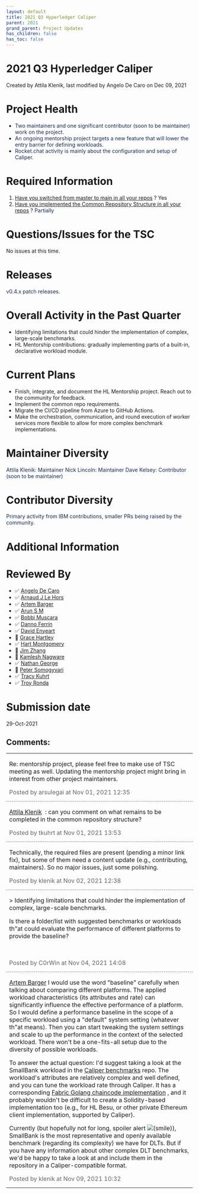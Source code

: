 ```yaml
---
layout: default
title: 2021 Q3 Hyperledger Caliper
parent: 2021
grand_parent: Project Updates
has_children: false
has_toc: false
---
```


# 2021 Q3 Hyperledger Caliper

Created by Attila Klenik, last modified by Angelo De Caro on Dec 09, 2021

# Project Health

-   <span style="color: rgb(23,43,77);">Two maintainers and one
significant contributor (soon to be maintainer) work on the project.</span>
-   <span style="color: rgb(23,43,77);">An ongoing mentorship project
targets a new feature that will lower the entry barrier for defining
workloads. </span>
-   <span style="color: rgb(23,43,77);">Rocket.chat activity is mainly
about the configuration and setup of Caliper. </span>

# Required Information

1.  <span style="color: rgb(68,68,68);"> <a href="https://wiki.hyperledger.org/display/TSC/Projects+have+two+quarters+to+comply+with+common+repo+structure?focusedCommentId=41591637#comment-41591637" rel="nofollow">Have you switched from master to main in all your
repos</a> </span> <span style="letter-spacing: 0.0px;">? Yes </span>
2.  <span class="placeholder-inline-tasks" style="color: rgb(23,43,77);text-decoration: none;"> <span style="color: rgb(68,68,68);">
<a href="https://tsc.hyperledger.org/repository-structure.html" class="external-link" rel="nofollow">Have you implemented the Common
Repository Structure in all your repos</a> </span> </span> <span style="color: rgb(23,43,77);text-decoration: none;">? Partially</span>

# Questions/Issues for the TSC

No issues at this time.

# Releases

<span style="color: rgb(23,43,77);">v0.4.x patch releases. </span>

# Overall Activity in the Past Quarter

-   Identifying limitations that could hinder the implementation of
complex, large-scale benchmarks.
-   HL Mentorship contributions: gradually implementing parts of a
built-in, declarative workload module.

# Current Plans

-   Finish, integrate, and document the HL Mentorship project. Reach out
to the community for feedback.
-   Implement the common repo requirements.
-   Migrate the CI/CD pipeline from Azure to GitHub Actions.
-   Make the orchestration, communication, and round execution of worker
services more flexible to allow for more complex benchmark
implementations.

# Maintainer Diversity

<span style="color: rgb(23,43,77);">Attila Klenik: Maintainer </span>
<span style="color: rgb(23,43,77);">Nick Lincoln: Maintainer </span>
<span style="color: rgb(23,43,77);">Dave Kelsey: Contributor (soon to be
maintainer) </span>

# Contributor Diversity

<span style="color: rgb(23,43,77);">Primary activity from IBM
contributions, smaller PRs being raised by the community. </span>

# Additional Information

# Reviewed By

-   ✅ <span class="placeholder-inline-tasks">
<a href="https://wiki.hyperledger.org/display/~angelo.decaro" class="confluence-userlink user-mention" data-username="angelo.decaro" data-linked-resource-id="16327529" data-linked-resource-version="1" data-linked-resource-type="userinfo" data-base-url="https://wiki.hyperledger.org">Angelo De Caro</a></span>
-   ✅ <span class="placeholder-inline-tasks">
<a href="https://wiki.hyperledger.org/display/~lehors" class="confluence-userlink user-mention" data-username="lehors" data-linked-resource-id="2394240" data-linked-resource-version="1" data-linked-resource-type="userinfo" data-base-url="https://wiki.hyperledger.org">Arnaud J Le Hors</a></span>
-   ✅ <span class="placeholder-inline-tasks">
<a href="https://wiki.hyperledger.org/display/~C0rWin" class="confluence-userlink user-mention" data-username="C0rWin" data-linked-resource-id="13865321" data-linked-resource-version="1" data-linked-resource-type="userinfo" data-base-url="https://wiki.hyperledger.org">Artem Barger</a></span>
-   ✅ <span class="placeholder-inline-tasks">
<a href="https://wiki.hyperledger.org/display/~arsulegai" class="confluence-userlink user-mention" data-username="arsulegai" data-linked-resource-id="6427759" data-linked-resource-version="2" data-linked-resource-type="userinfo" data-base-url="https://wiki.hyperledger.org">Arun S M</a> </span>
-   ✅ <span class="placeholder-inline-tasks">
<a href="https://wiki.hyperledger.org/display/~Bobbijn" class="confluence-userlink user-mention" data-username="Bobbijn" data-linked-resource-id="2393198" data-linked-resource-version="2" data-linked-resource-type="userinfo" data-base-url="https://wiki.hyperledger.org">Bobbi Muscara</a></span>
-   ✅ <span class="placeholder-inline-tasks">
<a href="https://wiki.hyperledger.org/display/~shemnon" class="confluence-userlink user-mention" data-username="shemnon" data-linked-resource-id="20022118" data-linked-resource-version="2" data-linked-resource-type="userinfo" data-base-url="https://wiki.hyperledger.org">Danno Ferrin</a></span>
-   ✅ <span class="placeholder-inline-tasks">
<a href="https://wiki.hyperledger.org/display/~denyeart" class="confluence-userlink user-mention" data-username="denyeart" data-linked-resource-id="2392864" data-linked-resource-version="1" data-linked-resource-type="userinfo" data-base-url="https://wiki.hyperledger.org">David Enyeart</a></span>
-   🔲 <span class="placeholder-inline-tasks">
<a href="https://wiki.hyperledger.org/display/~grace.hartley" class="confluence-userlink user-mention" data-username="grace.hartley" data-linked-resource-id="16324128" data-linked-resource-version="1" data-linked-resource-type="userinfo" data-base-url="https://wiki.hyperledger.org">Grace Hartley</a></span>
-   ✅ <span class="placeholder-inline-tasks">
<a href="https://wiki.hyperledger.org/display/~hartm" class="confluence-userlink user-mention" data-username="hartm" data-linked-resource-id="6422922" data-linked-resource-version="1" data-linked-resource-type="userinfo" data-base-url="https://wiki.hyperledger.org">Hart Montgomery</a></span>
-   🔲 <span class="placeholder-inline-tasks">
<a href="https://wiki.hyperledger.org/display/~jimthematrix" class="confluence-userlink user-mention" data-username="jimthematrix" data-linked-resource-id="58854075" data-linked-resource-version="1" data-linked-resource-type="userinfo" data-base-url="https://wiki.hyperledger.org">Jim Zhang</a> </span>
-   🔲 <span class="placeholder-inline-tasks">
<a href="https://wiki.hyperledger.org/display/~knagware9" class="confluence-userlink user-mention" data-username="knagware9" data-linked-resource-id="2393468" data-linked-resource-version="1" data-linked-resource-type="userinfo" data-base-url="https://wiki.hyperledger.org">Kamlesh Nagware</a></span>
-   ✅ <span class="placeholder-inline-tasks">
<a href="https://wiki.hyperledger.org/display/~nage" class="confluence-userlink user-mention" data-username="nage" data-linked-resource-id="2393038" data-linked-resource-version="1" data-linked-resource-type="userinfo" data-base-url="https://wiki.hyperledger.org">Nathan George</a></span>
-   🔲 <span class="placeholder-inline-tasks">
<a href="https://wiki.hyperledger.org/display/~gl7doqu97svck56tzyjzzhxj" class="confluence-userlink user-mention" data-username="gl7doqu97svck56tzyjzzhxj" data-linked-resource-id="24779271" data-linked-resource-version="1" data-linked-resource-type="userinfo" data-base-url="https://wiki.hyperledger.org">Peter Somogyvari</a></span>
-   ✅ <span class="placeholder-inline-tasks">
<a href="https://wiki.hyperledger.org/display/~tkuhrt" class="confluence-userlink user-mention" data-username="tkuhrt" data-linked-resource-id="1180151" data-linked-resource-version="2" data-linked-resource-type="userinfo" data-base-url="https://wiki.hyperledger.org">Tracy Kuhrt</a> </span>
-   ✅ <span class="placeholder-inline-tasks">
<a href="https://wiki.hyperledger.org/display/~troyronda" class="confluence-userlink user-mention" data-username="troyronda" data-linked-resource-id="9110618" data-linked-resource-version="2" data-linked-resource-type="userinfo" data-base-url="https://wiki.hyperledger.org">Troy Ronda</a> </span>

# <span class="placeholder-inline-tasks">Submission date </span>

<span class="placeholder-inline-tasks"> 29-Oct-2021 </span>



## Comments:

<table data-border="0" width="100%">
<colgroup>
<col style="width: 100%" />
</colgroup>
<tbody>
<tr class="odd">
<td><span id="comment-58860734"></span>
<p>Re: mentorship project, please feel free to make use of TSC meeting
as well. Updating the mentorship project might bring in interest from
other project maintainers.</p>
<div class="smallfont" data-align="left" style="color: #666666; width: 98%; margin-bottom: 10px;">
 Posted by arsulegai at Nov 01, 2021 12:35 </div ></td>
</tr>
<tr class="even">
<td style="border-top: 1px dashed #666666"><span id="comment-58860753"></span>
<p><a href="https://wiki.hyperledger.org/display/~klenik" class="confluence-userlink user-mention" data-username="klenik" data-linked-resource-id="2394080" data-linked-resource-version="1" data-linked-resource-type="userinfo" data-base-url="https://wiki.hyperledger.org">Attila Klenik</a>  : can
you comment on what remains to be completed in the common repository
structure?</p>
<div class="smallfont" data-align="left" style="color: #666666; width: 98%; margin-bottom: 10px;">
Posted by tkuhrt at Nov
01, 2021 13:53 </div ></td>
</tr>
<tr class="odd">
<td style="border-top: 1px dashed #666666"><span id="comment-62226485"></span>
<p>Technically, the required files are present (pending a minor link
fix), but some of them need a content update (e.g., contributing,
maintainers). So no major issues, just some polishing.</p>
<div class="smallfont" data-align="left" style="color: #666666; width: 98%; margin-bottom: 10px;">
Posted by klenik at Nov
02, 2021 12:38 </div ></td>
</tr>
<tr class="even">
<td style="border-top: 1px dashed #666666"><span id="comment-62226875"></span>
<p>&gt; Identifying limitations that could hinder the implementation of
complex, large-scale benchmarks.</p>
<p>Is there a folder/list with suggested benchmarks or workloads th"at could evaluate the performance of different platforms to provide the
baseline?</p>
<p><br />
</p>
<div class="smallfont" data-align="left" style="color: #666666; width: 98%; margin-bottom: 10px;">
Posted by C0rWin at Nov
04, 2021 14:08 </div ></td>
</tr>
<tr class="odd">
<td style="border-top: 1px dashed #666666"><span id="comment-62227513"></span>
<p><a href="https://wiki.hyperledger.org/display/~C0rWin" class="confluence-userlink user-mention" data-username="C0rWin" data-linked-resource-id="13865321" data-linked-resource-version="1" data-linked-resource-type="userinfo" data-base-url="https://wiki.hyperledger.org">Artem Barger</a> I would
use the word "baseline" carefully when talking about comparing different
platforms. The applied workload characteristics (its attributes and
rate) can significantly influence the effective performance of a
platform. So I would define a performance baseline in the scope of a
specific workload using a "default" system setting (whatever th"at means). Then you can start tweaking the system settings and scale to up
the performance in the context of the selected workload. There won't be
a one-fits-all setup due to the diversity of possible workloads.</p>
<p>To answer the actual question: I'd suggest taking a look at the
SmallBank workload in the <a href="https://github.com/hyperledger/caliper-benchmarks/tree/main/benchmarks/scenario/smallbank" class="external-link" rel="nofollow">Caliper benchmarks</a> repo. The
workload's attributes are relatively complex and well defined, and you
can tune the workload rate through Caliper. It has a corresponding <a href="https://github.com/hyperledger/caliper-benchmarks/tree/main/src/fabric/scenario/smallbank/go" class="external-link" rel="nofollow">Fabric Golang chaincode
implementation</a> , and it probably wouldn't be difficult to create a
Solidity-based implementation too (e.g., for HL Besu, or other private
Ethereum client implementation, supported by Caliper).</p>
<p>Currently (but hopefully not for long, spoiler alert <img
src="emoticons/smile.svg" class="emoticon emoticon-smile" data-emoticon-name="smile" alt="(smile)" />), SmallBank is the most
representative and openly available benchmark (regarding its complexity)
we have for DLTs. But if you have any information about other complex
DLT benchmarks, we'd be happy to take a look at and include them in the
repository in a Caliper-compatible format.</p>
<div class="smallfont" data-align="left" style="color: #666666; width: 98%; margin-bottom: 10px;">
Posted by klenik at Nov
09, 2021 10:32 </div ></td>
</tr>
</tbody>
</table>




